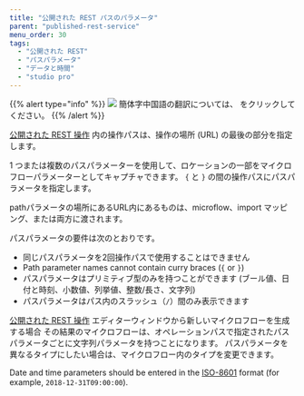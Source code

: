 ```yaml
---
title: "公開された REST パスのパラメータ"
parent: "published-rest-service"
menu_order: 30
tags:
  - "公開された REST"
  - "パスパラメータ"
  - "データと時間"
  - "studio pro"
---
```


{{% alert type="info" %}}
<img src="attachments/chinese-translation/china.png" style="display: inline-block; margin: 0" /> 簡体字中国語の翻訳については、 [<unk> <unk> <unk>](https://cdn.mendix.tencent-cloud.com/documentation/refguide8/published-rest-path-parameters.pdf) をクリックしてください。
{{% /alert %}}

[公開された REST 操作](published-rest-operation) 内の操作パスは、操作の場所 (URL) の最後の部分を指定します。

1 つまたは複数のパスパラメーターを使用して、ロケーションの一部をマイクロフローパラメーターとしてキャプチャできます。 `{` と `}` の間の操作パスにパスパラメータを指定します。

pathパラメータの場所にあるURL内にあるものは、microflow、import マッピング、または両方に渡されます。

パスパラメータの要件は次のとおりです。

* 同じパスパラメータを2回操作パスで使用することはできません
* Path parameter names cannot contain curry braces (`{` or `}`)
* パスパラメータはプリミティブ型のみを持つことができます (ブール値、日付と時刻、小数値、列挙値、整数/長さ、文字列)
* パスパラメータはパス内のスラッシュ（`/`）間のみ表示できます

[公開された REST 操作](published-rest-operation) エディターウィンドウから新しいマイクロフローを生成する場合 その結果のマイクロフローは、オペレーションパスで指定されたパスパラメータごとに文字列パラメータを持つことになります。 パスパラメータを異なるタイプにしたい場合は、マイクロフロー内のタイプを変更できます。

Date and time parameters should be entered in the [ISO-8601](https://www.w3schools.com/xml/schema_dtypes_date.asp) format (for example, `2018-12-31T09:00:00`).
